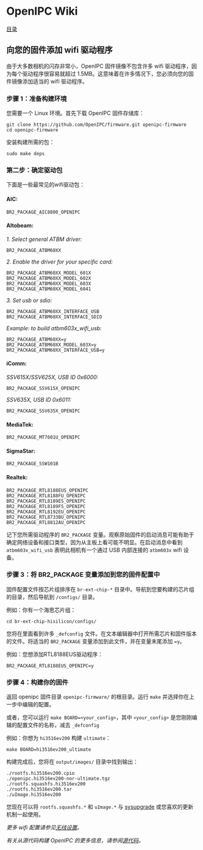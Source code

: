 # OpenIPC Wiki
[目录](../README.zh.md)

向您的固件添加 wifi 驱动程序 
--- 
由于大多数相机的闪存非常小，OpenIPC 固件镜像不包含许多 wifi 驱动程序，因为每个驱动程序很容易就超过 1.5MB。这意味着在许多情况下，您必须向您的固件镜像添加适当的 wifi 驱动程序。

### 步骤 1：准备构建环境 
您需要一个 Linux 环境。首先下载 OpenIPC 固件存储库：

```
git clone https://github.com/OpenIPC/firmware.git openipc-firmware
cd openipc-firmware
```

安装构建所需的包：

```
sudo make deps
```

### 第二步：确定驱动包
下面是一些最常见的wifi驱动包：

#### AIC:
```
BR2_PACKAGE_AIC8800_OPENIPC
```

#### Altobeam:
*1. Select general ATBM driver:*
```
BR2_PACKAGE_ATBM60XX
```
*2. Enable the driver for your specific card:*
```
BR2_PACKAGE_ATBM60XX_MODEL_601X
BR2_PACKAGE_ATBM60XX_MODEL_602X
BR2_PACKAGE_ATBM60XX_MODEL_603X
BR2_PACKAGE_ATBM60XX_MODEL_6041
```

*3. Set usb or sdio:*
```
BR2_PACKAGE_ATBM60XX_INTERFACE_USB
BR2_PACKAGE_ATBM60XX_INTERFACE_SDIO
```

*Example: to build atbm603x_wifi_usb:*
```
BR2_PACKAGE_ATBM60XX=y
BR2_PACKAGE_ATBM60XX_MODEL_603X=y
BR2_PACKAGE_ATBM60XX_INTERFACE_USB=y
```

#### iComm:
*SSV615X/SSV625X, USB ID 0x6000:*

```
BR2_PACKAGE_SSV615X_OPENIPC
```

*SSV635X, USB ID 0x6011:*

```
BR2_PACKAGE_SSV635X_OPENIPC
```

#### MediaTek:
```
BR2_PACKAGE_MT7601U_OPENIPC
```

#### SigmaStar:
```
BR2_PACKAGE_SSW101B
```

#### Realtek:
```
BR2_PACKAGE_RTL8188EUS_OPENIPC
BR2_PACKAGE_RTL8188FU_OPENIPC
BR2_PACKAGE_RTL8189ES_OPENIPC
BR2_PACKAGE_RTL8189FS_OPENIPC
BR2_PACKAGE_RTL8192EU_OPENIPC
BR2_PACKAGE_RTL8733BU_OPENIPC
BR2_PACKAGE_RTL8812AU_OPENIPC
```

记下您所需驱动程序的 `BR2_PACKAGE` 变量。观察原始固件的启动消息可能有助于确定网络设备和接口类型，因为从主板上看可能不明显。在启动消息中看到 `atbm603x_wifi_usb` 表明此相机有一个通过 USB 内部连接的 `atbm603x` wifi 设备。

### 步骤 3：将 BR2_PACKAGE 变量添加到您的固件配置中 
固件配置文件按芯片组排序在 `br-ext-chip-*` 目录中。导航到您要构建的芯片组的目录，然后导航到 `/configs/` 目录。

例如：你有一个海思芯片组：

`cd br-ext-chip-hisilicon/configs/`

您将在里面看到许多 `_defconfig` 文件。在文本编辑器中打开所需芯片和固件版本的文件。将适当的 `BR2_PACKAGE` 变量添加到此文件，并在变量末尾添加 `=y`。

例如：您想添加RTL8188EUS驱动程序：

`BR2_PACKAGE_RTL8188EUS_OPENIPC=y`

### 步骤 4：构建你的固件
返回 openipc 固件目录 `openipc-firmware/` 的根目录。运行 `make` 并选择你在上一步中编辑的配置。

或者，您可以运行 `make BOARD=<your_config>`，其中 `<your_config>` 是您刚刚编辑的配置文件的名称，减去 `_defconfig`

例如：你想为 `hi3516ev200` 构建  `ultimate`：

`make BOARD=hi3516ev200_ultimate`

构建完成后，您将在 `output/images/` 目录中找到输出：

```
./rootfs.hi3516ev200.cpio
./openipc.hi3516ev200-nor-ultimate.tgz
./rootfs.squashfs.hi3516ev200
./rootfs.hi3516ev200.tar
./uImage.hi3516ev200
```

您现在可以将 `rootfs.squashfs.*` 和 `uImage.*` 与 [sysupgrade](./sysupgrade.md) 或您喜欢的更新机制一起使用。

*更多 wifi 配置请参见[无线设置](./wireless-settings.md)。*

*有关从源代码构建 OpenIPC 的更多信息，请参阅[源代码](./source-code.md)。*

